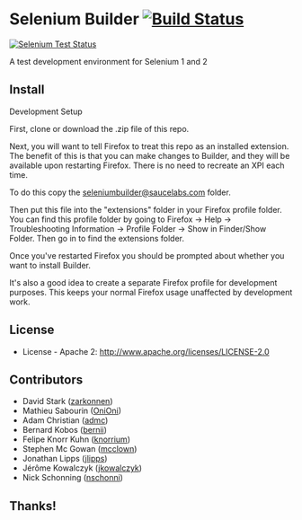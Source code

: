 # Selenium Builder [![Build Status](https://secure.travis-ci.org/sebuilder/se-builder.png)](http://travis-ci.org/sebuilder/se-builder)

[![Selenium Test Status](https://saucelabs.com/browser-matrix/sebuilder.svg)](https://saucelabs.com/u/sebuilder)

A test development environment for Selenium 1 and 2

## Install

Development Setup

First, clone or download the .zip file of this repo.

Next, you will want to tell Firefox to treat this repo as an installed extension. The benefit of this is that you can make changes to Builder, and they will be available upon restarting Firefox. There is no need to recreate an XPI each time.

To do this copy the seleniumbuilder@saucelabs.com folder.

Then put this file into the "extensions" folder in your Firefox profile folder. You can find this profile folder by going to Firefox -> Help -> Troubleshooting Information -> Profile Folder -> Show in Finder/Show Folder. Then go in to find the extensions folder.

Once you've restarted Firefox you should be prompted about whether you want to install Builder.

It's also a good idea to create a separate Firefox profile for development purposes. This keeps your normal Firefox usage unaffected by development work.

## License

  * License - Apache 2: http://www.apache.org/licenses/LICENSE-2.0
  
## Contributors

  * David Stark ([zarkonnen](https://github.com/Zarkonnen))
  * Mathieu Sabourin ([OniOni](https://github.com/OniOni))
  * Adam Christian ([admc](https://github.com/admc))
  * Bernard Kobos ([bernii](https://github.com/bernii))
  * Felipe Knorr Kuhn ([knorrium](https://github.com/knorrium))
  * Stephen Mc Gowan ([mcclown](https://github.com/mcclown))
  * Jonathan Lipps ([jlipps](https://github.com/jlipps))
  * Jérôme Kowalczyk ([jkowalczyk](https://github.com/jkowalczyk))
  * Nick Schonning ([nschonni](https://github.com/nschonni))

## Thanks!

